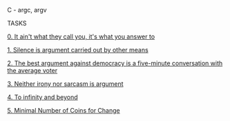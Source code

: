 C - argc, argv

TASKS

[0. It ain't what they call you, it's what you answer to](0-whatsmyname.c)

[1. Silence is argument carried out by other means](1-args.c)

[2. The best argument against democracy is a five-minute conversation with the average voter](2-args.c)

[3. Neither irony nor sarcasm is argument](3-mul.c)

[4. To infinity and beyond](4-add.c)

[5. Minimal Number of Coins for Change](100-change.c)
